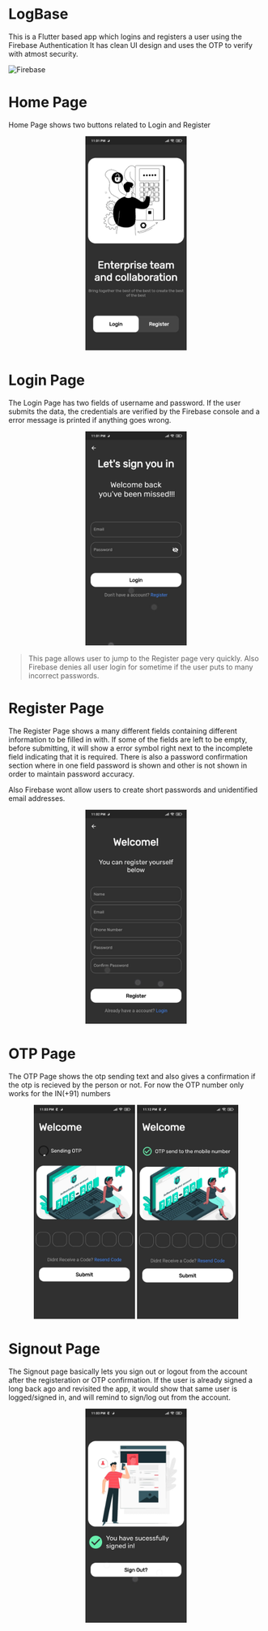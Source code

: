 # LogBase

This is a Flutter based app which logins and registers a user using the Firebase Authentication
It has clean UI design and uses the OTP to verify with atmost security.

![Firebase](https://img.shields.io/badge/Firebase-039BE5?style=for-the-badge&logo=Firebase&logoColor=yellow)

# Home Page

Home Page shows two buttons related to Login and Register

<p align="center">
  <img src="screenshots\Home.jpeg" height="422" width="200" title="Home Page">
</p>

# Login Page

The Login Page has two fields of username and password. If the user submits the data, the credentials are verified by the Firebase console and a error message is printed if anything goes wrong.

<p align="center">
  <img src="screenshots\Login.jpeg" height="422" width="200" title="Login Page">
</p>

>This page allows user to jump to the Register page very quickly. Also Firebase denies all user login for sometime if the user puts to many incorrect passwords.


# Register Page

The Register Page shows a many different fields containing different information to be filled in with. If some of the fields are left to be empty, before submitting, it will show a error symbol right next to the incomplete field indicating that it is required. There is also a password confirmation section where in one field password is shown and other is not shown in order to maintain password accuracy.

Also Firebase wont allow users to create short passwords and unidentified email addresses.

<p align="center">
  <img src="screenshots\Register.jpeg" height="422" width="200" title="Register Page">
</p>

# OTP Page

The OTP Page shows the otp sending text and also gives a confirmation if the otp is recieved by the person or not. For now the OTP number only works for the IN(+91) numbers

<p align="center">
  <img src="screenshots\OTP_Sending.jpeg" height="422" width="200" title="OTP Sending Page">
  <img src="screenshots\OTP_Sent.jpeg" height="422" width="200" title="OTP Sent Page">
</p>


# Signout Page

The Signout page basically lets you sign out or logout from the account after the registeration or OTP confirmation. If the user is already signed a long back ago and revisited the app, it would show that same user is logged/signed in, and will remind to sign/log out from the account.

<p align="center">
  <img src="screenshots\Signout.jpeg" height="422" width="200" title="OTP Sending Page">
</p>
